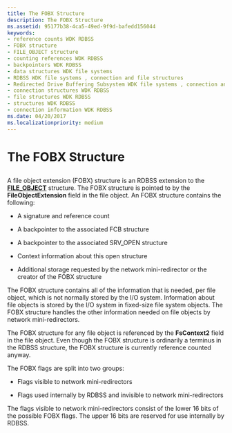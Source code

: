 ```yaml
---
title: The FOBX Structure
description: The FOBX Structure
ms.assetid: 95177b38-4ca5-49ed-9f9d-bafedd156044
keywords:
- reference counts WDK RDBSS
- FOBX structure
- FILE_OBJECT structure
- counting references WDK RDBSS
- backpointers WDK RDBSS
- data structures WDK file systems
- RDBSS WDK file systems , connection and file structures
- Redirected Drive Buffering Subsystem WDK file systems , connection and file structures
- connection structures WDK RDBSS
- file structures WDK RDBSS
- structures WDK RDBSS
- connection information WDK RDBSS
ms.date: 04/20/2017
ms.localizationpriority: medium
---
```


# The FOBX Structure


## <span id="ddk_the_fobx_structure_if"></span><span id="DDK_THE_FOBX_STRUCTURE_IF"></span>


A file object extension (FOBX) structure is an RDBSS extension to the [**FILE\_OBJECT**](https://docs.microsoft.com/windows-hardware/drivers/ddi/content/wdm/ns-wdm-_file_object) structure. The FOBX structure is pointed to by the **FileObjectExtension** field in the file object. An FOBX structure contains the following:

-   A signature and reference count

-   A backpointer to the associated FCB structure

-   A backpointer to the associated SRV\_OPEN structure

-   Context information about this open structure

-   Additional storage requested by the network mini-redirector or the creator of the FOBX structure

The FOBX structure contains all of the information that is needed, per file object, which is not normally stored by the I/O system. Information about file objects is stored by the I/O system in fixed-size file system objects. The FOBX structure handles the other information needed on file objects by network mini-redirectors.

The FOBX structure for any file object is referenced by the **FsContext2** field in the file object. Even though the FOBX structure is ordinarily a terminus in the RDBSS structure, the FOBX structure is currently reference counted anyway.

The FOBX flags are split into two groups:

-   Flags visible to network mini-redirectors

-   Flags used internally by RDBSS and invisible to network mini-redirectors

The flags visible to network mini-redirectors consist of the lower 16 bits of the possible FOBX flags. The upper 16 bits are reserved for use internally by RDBSS.

 

 




